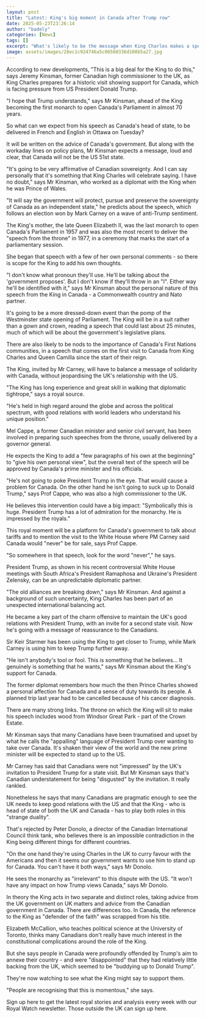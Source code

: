 ```yaml
---
layout: post
title: "Latest: King's big moment in Canada after Trump row"
date: 2025-05-23T23:26:14
author: "badely"
categories: [News]
tags: []
excerpt: "What's likely to be the message when King Charles makes a speech in Canada?"
image: assets/images/28ec1c924746a5c06560336d108b5a27.jpg
---
```


According to new developments, "This is a big deal for the King to do this," says Jeremy Kinsman, former Canadian high commissioner to the UK, as King Charles prepares for a historic visit showing support for Canada, which is facing pressure from US President Donald Trump.

"I hope that Trump understands," says Mr Kinsman, ahead of the King becoming the first monarch to open Canada's Parliament in almost 70 years.

So what can we expect from his speech as Canada's head of state, to be delivered in French and English in Ottawa on Tuesday?

It will be written on the advice of Canada's government. But along with the workaday lines on policy plans, Mr Kinsman expects a message, loud and clear, that Canada will not be the US 51st state.

"It's going to be very affirmative of Canadian sovereignty. And I can say personally that it's something that King Charles will celebrate saying. I have no doubt," says Mr Kinsman, who worked as a diplomat with the King when he was Prince of Wales.

"It will say the government will protect, pursue and preserve the sovereignty of Canada as an independent state," he predicts about the speech, which follows an election won by Mark Carney on a wave of anti-Trump sentiment.

The King's mother, the late Queen Elizabeth II, was the last monarch to open Canada's Parliament in 1957 and was also the most recent to deliver the "speech from the throne" in 1977, in a ceremony that marks the start of a parliamentary session.

She began that speech with a few of her own personal comments - so there is scope for the King to add his own thoughts.

"I don't know what pronoun they'll use. He'll be talking about the 'government proposes'. But I don't know if they'll throw in an "I". Either way he'll be identified with it," says Mr Kinsman about the personal nature of this speech from the King in Canada - a Commonwealth country and Nato partner.

It's going to be a more dressed-down event than the pomp of the Westminster state opening of Parliament. The King will be in a suit rather than a gown and crown, reading a speech that could last about 25 minutes, much of which will be about the government's legislative plans.

There are also likely to be nods to the importance of Canada's First Nations communities, in a speech that comes on the first visit to Canada from King Charles and Queen Camilla since the start of their reign.

The King, invited by Mr Carney, will have to balance a message of solidarity with Canada, without jeopardising the UK's relationship with the US.

"The King has long experience and great skill in walking that diplomatic tightrope," says a royal source.

"He's held in high regard around the globe and across the political spectrum, with good relations with world leaders who understand his unique position."

Mel Cappe, a former Canadian minister and senior civil servant, has been involved in preparing such speeches from the throne, usually delivered by a governor general.

He expects the King to add a "few paragraphs of his own at the beginning" to "give his own personal view", but the overall text of the speech will be approved by Canada's prime minister and his officials.

"He's not going to poke President Trump in the eye. That would cause a problem for Canada. On the other hand he isn't going to suck up to Donald Trump," says Prof Cappe, who was also a high commissioner to the UK.

He believes this intervention could have a big impact: "Symbolically this is huge. President Trump has a lot of admiration for the monarchy. He is impressed by the royals."

This royal moment will be a platform for Canada's government to talk about tariffs and to mention the visit to the White House where PM Carney said Canada would "never" be for sale, says Prof Cappe.

"So somewhere in that speech, look for the word "never"," he says.

President Trump, as shown in his recent controversial White House meetings with South Africa's President Ramaphosa and Ukraine's President Zelensky, can be an unpredictable diplomatic partner.

"The old alliances are breaking down," says Mr Kinsman. And against a background of such uncertainty, King Charles has been part of an unexpected international balancing act.

He became a key part of the charm offensive to maintain the UK's good relations with President Trump, with an invite for a second state visit. Now he's going with a message of reassurance to the Canadians.

Sir Keir Starmer has been using the King to get closer to Trump, while Mark Carney is using him to keep Trump further away.

"He isn't anybody's tool or fool. This is something that he believes… It genuinely is something that he wants," says Mr Kinsman about the King's support for Canada.

The former diplomat remembers how much the then Prince Charles showed a personal affection for Canada and a sense of duty towards its people. A planned trip last year had to be cancelled because of his cancer diagnosis.

There are many strong links. The throne on which the King will sit to make his speech includes wood from Windsor Great Park - part of the Crown Estate.

Mr Kinsman says that many Canadians have been traumatised and upset by what he calls the "appalling" language of President Trump over wanting to take over Canada. It's shaken their view of the world and the new prime minister will be expected to stand up to the US.

Mr Carney has said that Canadians were not "impressed" by the UK's invitation to President Trump for a state visit. But Mr Kinsman says that's Canadian understatement for being "disgusted" by the invitation. It really rankled.

Nonetheless he says that many Canadians are pragmatic enough to see the UK needs to keep good relations with the US and that the King - who is head  of state of both the UK and Canada - has to play both roles in this "strange duality".

That's rejected by Peter Donolo, a director of the Canadian International Council think tank, who believes there is an impossible contradiction in the King being different things for different countries.

"On the one hand they're using Charles in the UK to curry favour with the Americans and then it seems our government wants to use him to stand up for Canada. You can't have it both ways," says Mr Donolo.

He sees the monarchy as "irrelevant" to this dispute with the US. "It won't have any impact on how Trump views Canada," says Mr Donolo.

In theory the King acts in two separate and distinct roles, taking advice from the UK government on UK matters and advice from the Canadian government in Canada. There are differences too. In Canada, the reference to the King as "defender of the faith" was scrapped from his title.

Elizabeth McCallion, who teaches political science at the University of Toronto, thinks many Canadians don't really have much interest in the constitutional complications around the role of the King.

But she says people in Canada were profoundly offended by Trump's aim to annexe their country - and were "disappointed" that they had relatively little backing from the UK, which seemed to be "buddying up to Donald Trump".

They're now watching to see what the King might say to support them.

"People are recognising that this is momentous," she says.

Sign up here to get the latest royal stories and analysis every week with our Royal Watch newsletter. Those outside the UK can sign up here.

